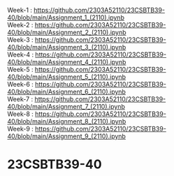 Week-1 : https://github.com/2303A52110/23CSBTB39-40/blob/main/Assignment_1_(2110).ipynb                  
Week-2 : https://github.com/2303A52110/23CSBTB39-40/blob/main/Assignment_2_(2110).ipynb                         
Week-3 : https://github.com/2303A52110/23CSBTB39-40/blob/main/Assignment_3_(2110).ipynb                          
Week-4 : https://github.com/2303A52110/23CSBTB39-40/blob/main/Assignment_4_(2110).ipynb                           
Week-5 : https://github.com/2303A52110/23CSBTB39-40/blob/main/Assignment_5_(2110).ipynb                            
Week-6 : https://github.com/2303A52110/23CSBTB39-40/blob/main/Assignment_6_(2110).ipynb                             
Week-7 : https://github.com/2303A52110/23CSBTB39-40/blob/main/Assignment_7_(2110).ipynb                       
Week-8 : https://github.com/2303A52110/23CSBTB39-40/blob/main/Assignment_8_(2110).ipynb                
Week-9 : https://github.com/2303A52110/23CSBTB39-40/blob/main/Assignment_9_(2110).ipynb                          
# 23CSBTB39-40
